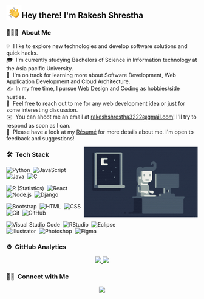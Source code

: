 

<img alt="Night Coding" src="./assets/Hand%20Wave.gif" width='40' align="left"/><h2>Hey there! I'm Rakesh Shrestha</h2>

<!-- ## 👋 &nbsp;Hey there! I'm Aditya -->

### 👨🏻‍💻 &nbsp;About Me

💡 &nbsp;I like to explore new technologies and develop software solutions and quick hacks.\
🎓 &nbsp;I'm currently studying Bachelors of Science in Information technology at the Asia pacific University.\
🌱 &nbsp;I'm on track for learning more about Software Development, Web Application Development and Cloud Architecture.\
✍️ &nbsp;In my free time, I pursue Web Design and Coding as hobbies/side hustles.\
💬 &nbsp;Feel free to reach out to me for any web development idea or just for some interesting discussion.\
✉️ &nbsp;You can shoot me an email at rakeshshrestha3222@gmail.com! I'll try to respond as soon as I can.\
📄 &nbsp;Please have a look at my [Résumé](https://www.shrestharakesh.com.np/lol.php) for more details about me. I'm open to feedback and suggestions!

<img alt="Night Coding" src="https://raw.githubusercontent.com/AVS1508/AVS1508/master/assets/Night-Coding.gif" align="right"/>

### 🛠 &nbsp;Tech Stack

![Python](https://img.shields.io/badge/-Python-05122A?style=flat&logo=python)&nbsp;
![JavaScript](https://img.shields.io/badge/-JavaScript-05122A?style=flat&logo=javascript)&nbsp;
![Java](https://img.shields.io/badge/-Java-05122A?style=flat&logo=Java&logoColor=FFA518)&nbsp;
![C](https://img.shields.io/badge/-C-05122A?style=flat&logo=C&logoColor=A8B9CC)&nbsp;
<!-- ![C++](https://img.shields.io/badge/-C++-05122A?style=flat&logo=C%2B%2B&logoColor=00599C)&nbsp; -->
![R (Statistics)](https://img.shields.io/badge/-R-05122A?style=flat&logo=R&logoColor=276DC3)&nbsp;
![React](https://img.shields.io/badge/-React-05122A?style=flat&logo=react)&nbsp;
![Node.js](https://img.shields.io/badge/-Node.js-05122A?style=flat&logo=node.js)&nbsp;
![Django](https://img.shields.io/badge/-Django-05122A?style=flat&logo=django&logoColor=092E20)&nbsp;
<!-- ![Flask](https://img.shields.io/badge/-Flask-05122A?style=flat&logo=flask)&nbsp; -->
![Bootstrap](https://img.shields.io/badge/-Bootstrap-05122A?style=flat&logo=bootstrap&logoColor=563D7C)&nbsp;
![HTML](https://img.shields.io/badge/-HTML-05122A?style=flat&logo=HTML5)&nbsp;
![CSS](https://img.shields.io/badge/-CSS-05122A?style=flat&logo=CSS3&logoColor=1572B6)&nbsp;
![Git](https://img.shields.io/badge/-Git-05122A?style=flat&logo=git)&nbsp;
![GitHub](https://img.shields.io/badge/-GitHub-05122A?style=flat&logo=github)&nbsp;
<!-- ![Markdown](https://img.shields.io/badge/-Markdown-05122A?style=flat&logo=markdown)\ -->
![Visual Studio Code](https://img.shields.io/badge/-Visual%20Studio%20Code-05122A?style=flat&logo=visual-studio-code&logoColor=007ACC)&nbsp;
![RStudio](https://img.shields.io/badge/-RStudio-05122A?style=flat&logo=rstudio)&nbsp;
![Eclipse](https://img.shields.io/badge/-Eclipse-05122A?style=flat&logo=eclipse-ide&logoColor=2C2255)\
![Illustrator](https://img.shields.io/badge/-Illustrator-05122A?style=flat&logo=adobe-illustrator)&nbsp;
![Photoshop](https://img.shields.io/badge/-Photoshop-05122A?style=flat&logo=adobe-photoshop)&nbsp;
![Figma](https://img.shields.io/badge/-Figma-orange)

### ⚙️ &nbsp;GitHub Analytics

<p align="center">
<a href="https://github.com/UnknownBeginner3222">
<!--   <img height="180em" src="https://github-readme-stats-eight-theta.vercel.app/api?username=unknownbeginner3222&show_icons=true&theme=algolia&include_all_commits=true&count_private=true"/> -->
  <img height="180em" src="https://github-readme-stats.vercel.app/api?username=unknownbeginner3222&&show_icons=true&title_color=ffffff&icon_color=bb2acf&text_color=daf7dc&bg_color=151515"/>
  <img height="180em" src="https://github-readme-stats-eight-theta.vercel.app/api/top-langs/?username=unknownbeginner3222&layout=compact&langs_count=8&theme=algolia"/>
</a>
</p>

### 🤝🏻 &nbsp;Connect with Me

<p align="center">
<a href="https://www.shrestharakesh.com.np"><img src="https://img.shields.io/badge/-shrestharakesh.com-3423A6?style=flat&logo=Google-Chrome&logoColor=white"/></a>
<a href="https://www.linkedin.com/in/rakesh-shrestha-180171186/><img src="https://img.shields.io/badge/-Aditya%20Vikram%20Singh-0077B5?style=flat&logo=Linkedin&logoColor=white"/></a>
<!--<a href="mailto:rakeshshrestha3222@gmail.com"><img src="https://img.shields.io/badge/-avsingh@umass.edu-D14836?style=flat&logo=Gmail&logoColor=white"/></a> -->
<!--<a href="https://instagram.com/rks.stha"><img src="https://img.shields.io/badge/-@rks_Stha?style=flat&logo=Instagram&logoColor=white"/></a> -->
<!--<a href="https://facebook.com/"><img src="https://img.shields.io/badge/-@Rakesh Shrestha?style=flat&logo=Facebook&logoColor=white"/></a> -->
<!-- <a href="https://www.pinterest.ca/AVS1508"><img src="https://img.shields.io/badge/-@AVS1508-BD081C?style=flat&logo=Pinterest&logoColor=white"/></a> -->
<!-- <a href="https://www.behance.net/AVS1508"><img src="https://img.shields.io/badge/-@AVS1508-1769FF?style=flat&logo=Behance&logoColor=white"/></a> -->
</p>

